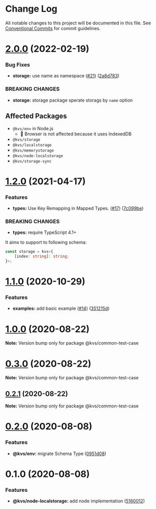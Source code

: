 # Change Log

All notable changes to this project will be documented in this file.
See [Conventional Commits](https://conventionalcommits.org) for commit guidelines.

# [2.0.0](https://github.com/azu/kvs/compare/v1.2.0...v2.0.0) (2022-02-19)


### Bug Fixes

* **storage:** use name as namespace ([#21](https://github.com/azu/kvs/issues/21)) ([2a8d783](https://github.com/azu/kvs/commit/2a8d7831bed970c94ae4fdad84639f5f373a8b6b))


### BREAKING CHANGES

* **storage:** storage package sperate storags by `name` option

## Affected Packages

- `@kvs/env` in Node.js
  - 📝 Browser is not affected because it uses IndexedDB
- `@kvs/storage`
- `@kvs/localstorage`
- `@kvs/memorystorage`
- `@kvs/node-localstorage`
- `@kvs/storage-sync`





# [1.2.0](https://github.com/azu/kvs/compare/v1.1.0...v1.2.0) (2021-04-17)


### Features

* **types:** Use Key Remapping in Mapped Types. ([#17](https://github.com/azu/kvs/issues/17)) ([7c099be](https://github.com/azu/kvs/commit/7c099be4ae39adedba78d111574347395e024362))


### BREAKING CHANGES

* **types:** require TypeScript 4.1+

It aims to support to following schema:

```ts
const storage = kvs<{
    [index: string]: string;
}>;
```





# [1.1.0](https://github.com/azu/kvs/compare/v1.0.0...v1.1.0) (2020-10-29)


### Features

* **examples:** add basic example ([#14](https://github.com/azu/kvs/issues/14)) ([351215d](https://github.com/azu/kvs/commit/351215d6c04158201768036caaa6e792c72717ea))





# [1.0.0](https://github.com/azu/kvs/compare/v0.3.1...v1.0.0) (2020-08-22)

**Note:** Version bump only for package @kvs/common-test-case





# [0.3.0](https://github.com/azu/kvs/compare/v0.2.1...v0.3.0) (2020-08-22)

**Note:** Version bump only for package @kvs/common-test-case





## [0.2.1](https://github.com/azu/kvs/compare/v0.2.0...v0.2.1) (2020-08-22)

**Note:** Version bump only for package @kvs/common-test-case





# [0.2.0](https://github.com/azu/kvs/compare/v0.1.0...v0.2.0) (2020-08-08)


### Features

* **@kvs/env:** migrate Schema Type ([0951d08](https://github.com/azu/kvs/commit/0951d08405d42588454878a03c9082961ad0c363))





# 0.1.0 (2020-08-08)


### Features

* **@kvs/node-localstorage:** add node implementation ([5160012](https://github.com/azu/kvs/commit/516001286c96ac85cb54d55fbba62549d6d7eb0e))
